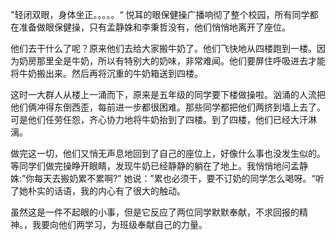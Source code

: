 "轻闭双眼，身体坐正。。。。。“ 悦耳的眼保健操广播响彻了整个校园，所有同学都在准备做眼保健操，只有孟静姝和李秉哲没有，他们悄悄地离开了座位。

他们去干什么了呢？原来他们去给大家搬牛奶了。他们飞快地从四楼跑到一楼。因为奶房那里全是牛奶，所以有特别大的奶味，非常难闻。他们要屏住呼吸进去才能将牛奶搬出来。然后再将沉重的牛奶箱送到四楼。

这时一大群人从楼上一涌而下，原来是五年级的同学要下楼做操啦。汹涌的人流把他们俩冲得东倒西歪，每前进一步都很困难。那些同学都把他们两挤到墙上去了。可是他们任劳任怨，齐心协力地将牛奶抬到了四楼。到了四楼，他们已经大汗淋漓。

做完这一切，他们又悄无声息地回到了自己的座位上，好像什么事也没发生似的。等同学们做完操睁开眼睛，发现牛奶已经静静的躺在了地上。我悄悄地问孟静姝:”你每天去搬奶累不累啊?” 她说：”累也必须干，要不订奶的同学怎么喝呀。“听了她朴实的话语，我的内心有了很大的触动。 

虽然这是一件不起眼的小事，但是它反应了两位同学默默奉献，不求回报的精神。，我要向他们两学习，为班级奉献自己的力量。

